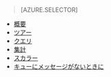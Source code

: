 > [AZURE.SELECTOR]
- [概要](../articles/application-insights/app-analytics.md)
- [ツアー](../articles/application-insights/app-analytics-tour.md)
- [クエリ](../articles/application-insights/app-analytics-queries.md)
- [集計](../articles/application-insights/app-analytics-aggregations.md)
- [スカラー](../articles/application-insights/app-analytics-scalars.md)
- [キューにメッセージがないときに](../articles/application-insights/app-analytics-using.md)

<!---HONumber=AcomDC_0330_2016------>
